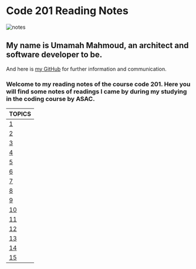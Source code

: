 # Code 201 Reading Notes

![notes](https://c0.wallpaperflare.com/preview/107/714/504/interior-office-workspace-computer-thumbnail.jpg)

## My name is Umamah Mahmoud, an architect and software developer to be.

And here is [my GitHub](https://github.com/umamah1mahmoud) for further information and communication.

### Welcome to my reading notes of the course code 201. Here you will find some notes of readings I came by during my studying in the coding course by ASAC.

| TOPICS         |
| -------------- |
| [1](https://umamah1mahmoud.github.io/code-201-reading-notes/class-01)          |
| [2](https://umamah1mahmoud.github.io/code-201-reading-notes/class-02)          |
| [3](https://umamah1mahmoud.github.io/code-201-reading-notes/class-03)          |
| [4]()          |
| [5]()          |
| [6]()          |
| [7]()          |
| [8]()          |
| [9]()          | 
| [10]()         |
| [11]()         |
| [12]()         |
| [13]()         |
| [14]()         |
| [15]()         |
